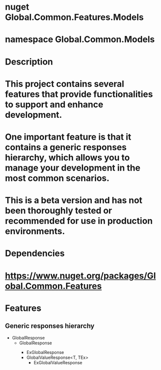 # nuget Global.Common.Features.Models
# namespace Global.Common.Models

# Description

# This project contains several features that provide functionalities to support and enhance development.
# One important feature is that it contains a generic responses hierarchy, which allows you to manage your development in the most common scenarios.
# This is a beta version and has not been thoroughly tested or recommended for use in production environments.


# Dependencies
# https://www.nuget.org/packages/Global.Common.Features

# Features

## Generic responses hierarchy

- GlobalResponse
	- GlobalResponse<TEx>
		- ExGlobalResponse
		- GlobalValueResponse<T, TEx>
			- ExGlobalValueResponse<T>